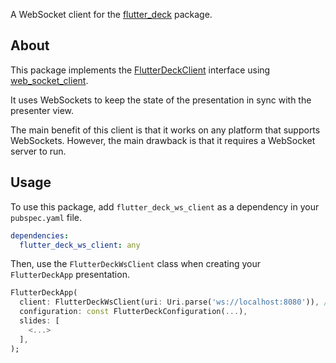 A WebSocket client for the [flutter_deck](https://pub.dev/packages/flutter_deck) package.

## About

This package implements the [FlutterDeckClient](https://pub.dev/packages/flutter_deck_client) interface using [web_socket_client](https://pub.dev/packages/web_socket_client).

It uses WebSockets to keep the state of the presentation in sync with the presenter view.

The main benefit of this client is that it works on any platform that supports WebSockets. However, the main drawback is that it requires a WebSocket server to run.

## Usage

To use this package, add `flutter_deck_ws_client` as a dependency in your `pubspec.yaml` file.

```yaml
dependencies:
  flutter_deck_ws_client: any
```

Then, use the `FlutterDeckWsClient` class when creating your `FlutterDeckApp` presentation.

```dart
FlutterDeckApp(
  client: FlutterDeckWsClient(uri: Uri.parse('ws://localhost:8080')), // Use the WebSocket client
  configuration: const FlutterDeckConfiguration(...),
  slides: [
    <...>
  ],
);
```
